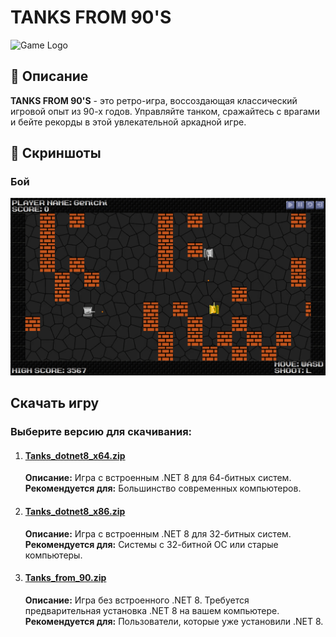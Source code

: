 # TANKS FROM 90'S

![Game Logo](Tanks_game/logo.ico)

## 📜 Описание

**TANKS FROM 90'S** - это ретро-игра, воссоздающая классический игровой опыт из 90-х годов. Управляйте танком, сражайтесь с врагами и бейте рекорды в этой увлекательной аркадной игре.

## 📸 Скриншоты

### Бой
![Screenshot 1](Screenshots/battle.png)

## Скачать игру
### Выберите версию для скачивания:

1. #### [Tanks_dotnet8_x64.zip](https://github.com/GenichiOniFy/TANKS_FROM_90/releases/download/v1.0/Tanks_dotnet8_x64.zip)
   **Описание:** Игра с встроенным .NET 8 для 64-битных систем.  
   **Рекомендуется для:** Большинство современных компьютеров.  

2. #### [Tanks_dotnet8_x86.zip](https://github.com/GenichiOniFy/TANKS_FROM_90/releases/download/v1.0/Tanks_dotnet8_x86.zip)
   **Описание:** Игра с встроенным .NET 8 для 32-битных систем.  
   **Рекомендуется для:** Системы с 32-битной ОС или старые компьютеры.  

3. #### [Tanks_from_90.zip](https://github.com/GenichiOniFy/TANKS_FROM_90/releases/download/v1.0/Tanks_from_90.zip)
   **Описание:** Игра без встроенного .NET 8. Требуется предварительная установка .NET 8 на вашем компьютере.  
   **Рекомендуется для:** Пользователи, которые уже установили .NET 8.


